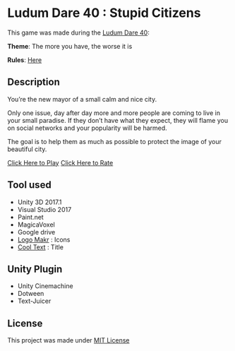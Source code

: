 # Ludum Dare 40 : Stupid Citizens

This game was made during the [Ludum Dare 40](https://ldjam.com/events/ludum-dare/40/$59933):

**Theme**: The more you have, the worse it is

**Rules**: [Here](https://ldjam.com/events/ludum-dare/rules)

## Description
You’re the new mayor of a small calm and nice city.

Only one issue, day after day more and more people are coming to live in your small paradise. If they don’t have what they expect, they will flame you on social networks and your popularity will be harmed.

The goal is to help them as much as possible to protect the image of your beautiful city.

[Click Here to Play](https://kefniark.itch.io/stupid-citizen)
[Click Here to Rate](https://ldjam.com/events/ludum-dare/40/$59933)

## Tool used
* Unity 3D 2017.1
* Visual Studio 2017
* Paint.net
* MagicaVoxel
* Google drive
* [Logo Makr](https://logomakr.com/) : Icons
* [Cool Text](https://cooltext.com/) : Title

## Unity Plugin
* Unity Cinemachine
* Dotween
* Text-Juicer

## License
This project was made under [MIT License](LICENSE)